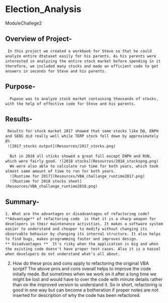 # Election_Analysis
ModuleChallege2

## Overview of Project-
     In this project we created a workbook for Steve so that he could analyze entire dtataset easily for his parents. As his parents were interested in analyzing the entire stock market before spending in it therefore, we included many stocks and made an efficient code to get answers in seconds for Steve and his parents.
## Purpose- 
      Pupose was to analyze stock market containing thousands of stocks, with the help of effective code for Steve and his parents.

 ## Results-
     Results for stock market 2017 showed that some stocks like DQ, ENPH and SEDG did really well while TERP stock fell down by approximately 8% 
     ![2017_stocks output](Resources/2017_stocks.png) 

      But in 2018 all sticks showed a great fall except ENPH and RUN, which were fairly good. ![2018 stocks](Resources/2018_stockspng.png) 
      We were also able to calculate run time for both years, which took almost same amount of time to run for both years. 
      ![Runtime for 2017](Resources/VBA_challange_runtime2017.png)
      ![Runtime for 2018 stocks sheet](Resources/VBA_challange_runtime2018.png)


## Summary-
    1. What are the advantages or disadvantages of refactoring code?
    **Advantage** of refactoring code  is that it is a sharp weapon for developers in their maintenance activities. It makes a software system easier to understand and cheaper to modify without changing its observable behavior by changing its internal structure. It also helps to find bugs, makes programming faster and improves design.
    ** Disadvantages **  It's risky when the application is big and when the existing code doesn't have proper test cases. Also it is a hassel when developers do not understand what's all about.
   2. How do these pros and cons apply to refactoring the original VBA script?
   The above pros and cons overall helps to improve the code initally mede. But sometimes when we work on it after a long time we might be lost and would have to over the code with minute details rather than on the improved version to understand it.
   So in short, refactoring is good in one way but can become a botheration if proper notes are not inserted for description of why the code has been refactored.  